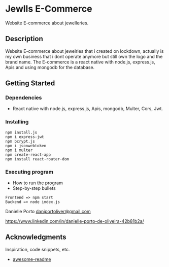 # Jewlls E-Commerce

Website E-commerce about jewelleries.

## Description

Website E-commerce about jewelries that i created on lockdown, actually is my own business that i dont operate anymore but still own the logo and the brand name. The E-commerce is a react native with node.js, express.js, Apis and using mongodb for the database. 

## Getting Started

### Dependencies

* React native with node.js, express.js, Apis, mongodb, Multer, Cors, Jwt.

### Installing

```
npm install.js
npm i express-jwt
npm bcrypt.js
npm i jsonwebtoken
npm i multer
npm create-react-app
npm install react-router-dom
```

### Executing program

* How to run the program
* Step-by-step bullets
```
Frontend => npm start
Backend => node imdex.js
```
Danielle Porto
daniportoliver@gmail.com

https://www.linkedin.com/in/danielle-porto-de-oliveira-42b81b2a/


## Acknowledgments

Inspiration, code snippets, etc.
* [awesome-readme](https://github.com/matiassingers/awesome-readme)
